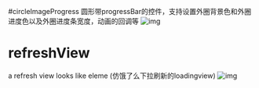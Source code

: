 #circleImageProgress
圆形带progressBar的控件，支持设置外圈背景色和外圈进度色以及外圈进度条宽度，动画的回调等
![img](https://github.com/Jimmuy/refreshView/blob/master/gif/progress.gif)
# refreshView
a refresh view looks like eleme (仿饿了么下拉刷新的loadingview)
![img](https://github.com/Jimmuy/refreshView/blob/master/gif/refresh.gif)
